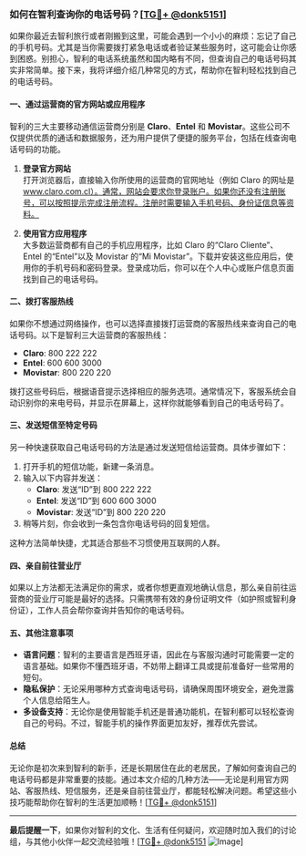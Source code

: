 ### 如何在智利查询你的电话号码？[[TG💪+ @donk5151](https://t.me/s/donk5151)]

如果你最近去智利旅行或者刚搬到这里，可能会遇到一个小小的麻烦：忘记了自己的手机号码。尤其是当你需要拨打紧急电话或者验证某些服务时，这可能会让你感到困惑。别担心，智利的电话系统虽然和国内略有不同，但查询自己的电话号码其实非常简单。接下来，我将详细介绍几种常见的方式，帮助你在智利轻松找到自己的电话号码。

#### 一、通过运营商的官方网站或应用程序

智利的三大主要移动通信运营商分别是 **Claro**、**Entel** 和 **Movistar**。这些公司不仅提供优质的通话和数据服务，还为用户提供了便捷的服务平台，包括在线查询电话号码的功能。

1. **登录官方网站**  
   打开浏览器后，直接输入你所使用的运营商的官网地址（例如 Claro 的网址是 www.claro.com.cl）。通常，网站会要求你登录账户。如果你还没有注册账号，可以按照提示完成注册流程。注册时需要输入手机号码、身份证信息等资料。

2. **使用官方应用程序**  
   大多数运营商都有自己的手机应用程序，比如 Claro 的“Claro Cliente”、Entel 的“Entel”以及 Movistar 的“Mi Movistar”。下载并安装这些应用后，使用你的手机号码和密码登录。登录成功后，你可以在个人中心或账户信息页面找到自己的电话号码。

#### 二、拨打客服热线

如果你不想通过网络操作，也可以选择直接拨打运营商的客服热线来查询自己的电话号码。以下是智利三大运营商的客服热线：

- **Claro**: 800 222 222  
- **Entel**: 600 600 3000  
- **Movistar**: 800 220 220  

拨打这些号码后，根据语音提示选择相应的服务选项。通常情况下，客服系统会自动识别你的来电号码，并显示在屏幕上，这样你就能够看到自己的电话号码了。

#### 三、发送短信至特定号码

另一种快速获取自己电话号码的方法是通过发送短信给运营商。具体步骤如下：

1. 打开手机的短信功能，新建一条消息。
2. 输入以下内容并发送：
   - **Claro**: 发送“ID”到 800 222 222  
   - **Entel**: 发送“ID”到 600 600 3000  
   - **Movistar**: 发送“ID”到 800 220 220  
3. 稍等片刻，你会收到一条包含你电话号码的回复短信。

这种方法简单快捷，尤其适合那些不习惯使用互联网的人群。

#### 四、亲自前往营业厅

如果以上方法都无法满足你的需求，或者你想更直观地确认信息，那么亲自前往运营商的营业厅可能是最好的选择。只需携带有效的身份证明文件（如护照或智利身份证），工作人员会帮你查询并告知你的电话号码。

#### 五、其他注意事项

- **语言问题**：智利的主要语言是西班牙语，因此在与客服沟通时可能需要一定的语言基础。如果你不懂西班牙语，不妨带上翻译工具或提前准备好一些常用的短句。
- **隐私保护**：无论采用哪种方式查询电话号码，请确保周围环境安全，避免泄露个人信息给陌生人。
- **多设备支持**：无论你是使用智能手机还是普通功能机，在智利都可以轻松查询自己的号码。不过，智能手机的操作界面更加友好，推荐优先尝试。

#### 总结

无论你是初次来到智利的新手，还是长期居住在此的老居民，了解如何查询自己的电话号码都是非常重要的技能。通过本文介绍的几种方法——无论是利用官方网站、客服热线、短信服务，还是亲自前往营业厅，都能轻松解决问题。希望这些小技巧能帮助你在智利的生活更加顺畅！[[TG💪+ @donk5151](https://t.me/s/donk5151)]

---

**最后提醒一下**，如果你对智利的文化、生活有任何疑问，欢迎随时加入我们的讨论组，与其他小伙伴一起交流经验哦！[[TG💪+ @donk5151](https://t.me/s/donk5151) ![Image](https://i.postimg.cc/rwNCRYN7/Snipaste-2025-04-30-17-27-05.png)]